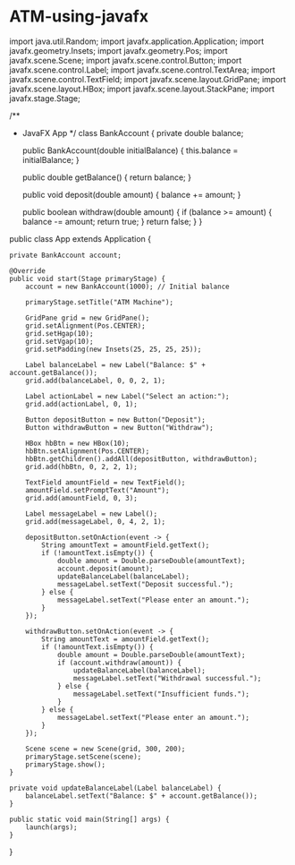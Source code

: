 # ATM-using-javafx
import java.util.Random;
import javafx.application.Application;
import javafx.geometry.Insets;
import javafx.geometry.Pos;
import javafx.scene.Scene;
import javafx.scene.control.Button;
import javafx.scene.control.Label;
import javafx.scene.control.TextArea;
import javafx.scene.control.TextField;
import javafx.scene.layout.GridPane;
import javafx.scene.layout.HBox;
import javafx.scene.layout.StackPane;
import javafx.stage.Stage;


/**
 * JavaFX App
 */
class BankAccount {
    private double balance;

    public BankAccount(double initialBalance) {
        this.balance = initialBalance;
    }

    public double getBalance() {
        return balance;
    }

    public void deposit(double amount) {
        balance += amount;
    }

    public boolean withdraw(double amount) {
        if (balance >= amount) {
            balance -= amount;
            return true;
        }
        return false;
    }
}

public class App extends Application {

    private BankAccount account;

    @Override
    public void start(Stage primaryStage) {
        account = new BankAccount(1000); // Initial balance

        primaryStage.setTitle("ATM Machine");

        GridPane grid = new GridPane();
        grid.setAlignment(Pos.CENTER);
        grid.setHgap(10);
        grid.setVgap(10);
        grid.setPadding(new Insets(25, 25, 25, 25));

        Label balanceLabel = new Label("Balance: $" + account.getBalance());
        grid.add(balanceLabel, 0, 0, 2, 1);

        Label actionLabel = new Label("Select an action:");
        grid.add(actionLabel, 0, 1);

        Button depositButton = new Button("Deposit");
        Button withdrawButton = new Button("Withdraw");

        HBox hbBtn = new HBox(10);
        hbBtn.setAlignment(Pos.CENTER);
        hbBtn.getChildren().addAll(depositButton, withdrawButton);
        grid.add(hbBtn, 0, 2, 2, 1);

        TextField amountField = new TextField();
        amountField.setPromptText("Amount");
        grid.add(amountField, 0, 3);

        Label messageLabel = new Label();
        grid.add(messageLabel, 0, 4, 2, 1);

        depositButton.setOnAction(event -> {
            String amountText = amountField.getText();
            if (!amountText.isEmpty()) {
                double amount = Double.parseDouble(amountText);
                account.deposit(amount);
                updateBalanceLabel(balanceLabel);
                messageLabel.setText("Deposit successful.");
            } else {
                messageLabel.setText("Please enter an amount.");
            }
        });

        withdrawButton.setOnAction(event -> {
            String amountText = amountField.getText();
            if (!amountText.isEmpty()) {
                double amount = Double.parseDouble(amountText);
                if (account.withdraw(amount)) {
                    updateBalanceLabel(balanceLabel);
                    messageLabel.setText("Withdrawal successful.");
                } else {
                    messageLabel.setText("Insufficient funds.");
                }
            } else {
                messageLabel.setText("Please enter an amount.");
            }
        });

        Scene scene = new Scene(grid, 300, 200);
        primaryStage.setScene(scene);
        primaryStage.show();
    }

    private void updateBalanceLabel(Label balanceLabel) {
        balanceLabel.setText("Balance: $" + account.getBalance());
    }

    public static void main(String[] args) {
        launch(args);
    }
}

